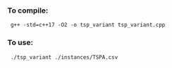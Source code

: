 ### To compile:
<code> g++ -std=c++17 -O2 -o tsp_variant tsp_variant.cpp </code>
### To use:
<code> ./tsp_variant ./instances/TSPA.csv </code>